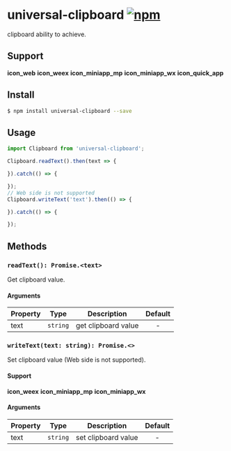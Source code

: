 # universal-clipboard [![npm](https://img.shields.io/npm/v/universal-clipboard.svg)](https://www.npmjs.com/package/universal-clipboard)

clipboard ability to achieve.

## Support
__icon_web__ __icon_weex__ __icon_miniapp_mp__ __icon_miniapp_wx__ __icon_quick_app__

## Install
```bash
$ npm install universal-clipboard --save
```

## Usage

```javascript
import Clipboard from 'universal-clipboard';

Clipboard.readText().then(text => {

}).catch(() => {

});
// Web side is not supported
Clipboard.writeText('text').then(() => {

}).catch(() => {

});
```

## Methods

### `readText(): Promise.<text>`
Get clipboard value.

#### Arguments
| Property | Type     | Description         | Default |
| -------- | -------- | ------------------- | :-----: |
| text     | `string` | get clipboard value |    -    |

### `writeText(text: string): Promise.<>`
Set clipboard value (Web side is not supported).

#### Support
__icon_weex__ __icon_miniapp_mp__ __icon_miniapp_wx__

#### Arguments
| Property | Type     | Description         | Default |
| -------- | -------- | ------------------- | :-----: |
| text     | `string` | set clipboard value |    -    |
